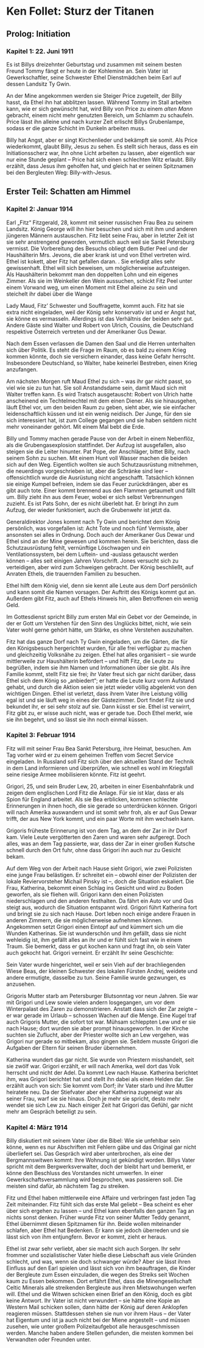 # Ken Follet: Sturz der Titanen

## Prolog: Initiation

### Kapitel 1: 22. Juni 1911

Es ist Billys dreizehnter Geburtstag und zusammen mit seinem besten Freund Tommy fängt er heute in der Kohlemine an. Sein Vater ist Gewerkschaftler, seine Schwester Ethel Dienstmädchen beim Earl auf dessen Landsitz Ty Gwin.

An der Mine angekommen werden sie Steiger Price zugeteilt, der Billy hasst, da Ethel ihn hat abblitzen lassen. Während Tommy im Stall arbeiten kann, wie er sich gewünscht hat, wird Billy von Price zu einem _alten Mann_ gebracht, einem nicht mehr genutzten Bereich, um Schlamm zu schaufeln. Price lässt ihn alleine und nach kurzer Zeit erlischt Billys Grubenlampe, sodass er die ganze Schicht im Dunkeln arbeiten muss.

Billy hat Angst, aber er singt Kirchenlieder und bekämpft sie somit. Als Price wiederkommt, glaubt Billy, Jesus zu sehen. Es stellt sich heraus, dass es ein Initiationsscherz war, ihn ohne Licht arbeiten zu lassen, aber eigentlich war nur eine Stunde geplant – Price hat sich einen schlechten Witz erlaubt. Billy erzählt, dass Jesus ihm geholfen hat, und gleich hat er seinen Spitznamen bei den Bergleuten Weg: Billy-with-Jesus.

## Erster Teil: Schatten am Himmel

### Kapitel 2: Januar 1914

Earl „Fitz“ Fitzgerald, 28, kommt mit seiner russischen Frau Bea zu seinem Landsitz. König George will ihn hier besuchen und sich mit ihm und anderen jüngeren Männern austauschen. Fitz liebt seine Frau, aber in letzter Zeit ist sie sehr anstrengend geworden, vermutlich auch weil sie Sankt Petersburg vermisst. Die Vorbereitung des Besuchs obliegt dem Butler Peel und der Haushälterin Mrs. Jevons, die aber krank ist und von Ethel vertreten wird. Ethel ist kokett, aber Fitz hat gefallen daran. . Sie erledigt alles sehr gewissenhaft. Ethel will sich beweisen, um möglicherweise aufzusteigen. Als Haushälterin bekommt man den doppelten Lohn und ein eigenes Zimmer. Als sie im Weinkeller den Wein aussuchen, schickt Fitz Peel unter einem Vorwand weg, um einen Moment mit Ethel alleine zu sein und steichelt ihr dabei über die Wange

Lady Maud, Fitz’ Schwester und Souffragette, kommt auch. Fitz hat sie extra nicht eingeladen, weil der König sehr konservativ ist und er Angst hat, sie könne es vermasseln. Allerdings ist das Verhältnis der beiden sehr gut. Andere Gäste sind Walter und Robert von Ulrich, Cousins, die Deutschland respektive Österreich vertreten und der Amerikaner Gus Dewar.

Nach dem Essen verlassen die Damen den Saal und die Herren unterhalten sich über Politik. Es steht die Frage im Raum, ob es bald zu einem Krieg kommen könnte, doch sie versichern einander, dass keine Gefahr herrscht. Insbesondere Deutschland, so Walter, habe keinerlei Bestreben, einen Krieg anzufangen.

Am nächsten Morgen ruft Maud Ethel zu sich – was ihr gar nicht passt, so viel wie sie zu tun hat. Sie soll Anstandsdame sein, damit Maud sich mit Walter treffen kann. Es wird Tratsch ausgetauscht: Robert von Ulrich hatte anscheinend ein Techtelmechtel mit dem einen Diener. Als sie hinausgehen, läuft Ethel vor, um den beiden Raum zu geben, sieht aber, wie sie einfacher leidenschaftlich küssen und ist ein wenig neidisch. Der Junge, für den sie sich interessiert hat, ist zum College gegangen und sie haben seitdem nicht mehr voneinander gehört. Mit einem Mal bebt die Erde.

Billy und Tommy machen gerade Pause von der Arbeit in einem Nebenflöz, als die Grubengasexplosion stattfindet. Der Aufzug ist ausgefallen, also steigen sie die Leiter hinunter. Pat Pope, der Anschläger, bittet Billy, nach seinem Sohn zu suchen. Mit einem Hunt voll Wasser machen die beiden sich auf den Weg. Eigentlich wollten sie auch Schutzausrüstung mitnehmen, die neuerdings vorgeschrieben ist, aber die Schränke sind leer – offensichtlich wurde die Ausrüstung nicht angeschafft. Tatsächlich können sie einige Kumpel befreien, indem sie das Feuer zurückdrängen, aber es gibt auch tote. Einer kommt brennend aus den Flammen getaumelt und fällt um. Billy zieht ihn aus dem Feuer, wobei er sich selbst Verbrennungen zuzieht. Es ist Pats Sohn, der es nicht überlebt hat. Er bringt ihn zum Aufzug, der wieder funktioniert, auch die Grubenwehr ist jetzt da.

Generaldirektor Jones kommt nach Ty Gwin und berichtet dem König persönlich, was vorgefallen ist: Acht Tote und noch fünf Vermisste, aber ansonsten sei alles in Ordnung. Doch auch der Amerikaner Gus Dewar und Ethel sind an der Mine gewesen und kommen herein. Sie berichten, dass die Schutzausrüstung fehlt, vernünftige Löschwagen und ein Ventilationssystem, bei dem Luftein- und ‑auslass getauscht werden können – alles seit einigen Jahren Vorschrift. Jones versucht sich zu verteidigen, aber wird zum Schweigen gebracht. Der König beschließt, auf Anraten Ethels, die trauernden Familien zu besuchen.

Ethel hilft dem König viel, denn sie kennt alle Leute aus dem Dorf persönlich und kann somit die Namen vorsagen. Der Auftritt des Königs kommt gut an. Außerdem gibt Fitz, auch auf Ethels Hinweis hin, allen Betroffenen ein wenig Geld.

Im Gottesdienst spricht Billy zum ersten Mal ein Gebet vor der Gemeinde, in der er Gott um Verstehen für den Sinn des Unglücks bittet, nicht, wie sein Vater wohl gerne gehört hätte, um Stärke, es ohne Verstehen auszuhalten.

Fitz hat das ganze Dorf nach Ty Gwin eingeladen, um die Gärten, die für den Königsbesuch hergerichtet wurden, für alle frei verfügbar zu machen und gleichzeitig Volksnähe zu zeigen. Ethel hat alles organisiert – sie wurde mittlerweile zur Haushälterin befördert – und hilft Fitz, die Leute zu begrüßen, indem sie ihm Namen und Informationen über sie gibt. Als ihre Familie kommt, stellt Fitz sie frei; ihr Vater freut sich gar nicht darüber, dass Ethel sich dem König so „anbiedert“; er hatte die Leute kurz vorm Aufstand gehabt, und durch die Aktion seien sie jetzt wieder völlig abgelenkt von den wichtigen Dingen.   Ethel ist verletzt, dass ihrem Vater ihre Leistung völlig egal ist und sie läuft weg in eines der Gästezimmer. Dort findet Fitz sie und bekundet ihr, er sei sehr stolz auf sie. Dann küsst er sie. Ethel ist verwirrt, Fitz gibt zu, er wisse auch nicht, was er gerade tue. Doch Ethel merkt, wie sie ihn begehrt, und so lässt sie ihn noch einmal küssen.

### Kapitel 3: Februar 1914

Fitz will mit seiner Frau Bea Sankt Petersburg, ihre Heimat, besuchen. Am Tag vorher wird er zu einem geheimen Treffen vom Secret Service eingeladen. In Russland soll Fitz sich über den aktuellen Stand der Technik in dem Land informieren und überprüfen, wie schnell es wohl im Kriegsfall seine riesige Armee mobilisieren könnte. Fitz ist geehrt.

Grigori, 25, und sein Bruder Lew, 20, arbeiten in einer Eisenbahnfabrik und zeigen dem englischen Lord Fitz die Anlage. Für sie ist klar, dass er als Spion für England arbeitet. Als sie Bea erblicken, kommen schlechte Erinnerungen in ihnen hoch, die sie gerade so unterdrücken können. Grigori will nach Amerika auswandern und ist somit sehr froh, als er auf Gus Dewar trifft, der aus New York kommt, und ein paar Worte mit ihm wechseln kann.

Grigoris früheste Erinnerung ist von dem Tag, an dem der Zar in ihr Dorf kam. Viele Leute vergötterten den Zaren und waren sehr aufgeregt. Doch alles, was an dem Tag passierte, war, dass der Zar in einer großen Kutsche schnell durch den Ort fuhr, ohne dass Grigori ihn auch nur zu Gesicht bekam.

Auf dem Weg von der Arbeit nach Hause sieht Grigori, wie zwei Polizisten eine junge Frau belästigen. Er schreitet ein – obwohl einer der Polizisten der lokale Reviervorsteher Michail Pinsky  ist –, doch die Situation eskaliert. Die Frau, Katherina, bekommt einen Schlag ins Gesicht und wird zu Boden geworfen, als sie fliehen will. Grigori kann den einen Polizisten niederschlagen und den anderen festhalten. Da fährt ein Auto vor und Gus steigt aus, wodurch die Situation entspannt wird. Grigori führt Katherina fort und bringt sie zu sich nach Hause. Dort leben noch einige andere Frauen in anderen Zimmern, die sie möglicherweise aufnehmen können. Angekommen setzt Grigori einen Eintopf auf und kümmert sich um die Wunden Katherinas. Sie ist wunderschön und ihm gefällt, dass sie nicht wehleidig ist, ihm gefällt alles an ihr und er fühlt sich fast wie in einem Traum. Sie bemerkt, dass er gut kochen kann und fragt ihn, ob sein Vater auch gekocht hat. Grigori verneint. Er erzählt Ihr seine Geschichte:

Sein Vater wurde hingerichtet, weil er sein Vieh auf der brachliegenden Wiese Beas, der kleinen Schwester des lokalen Fürsten Andrej, weidete und andere ermutigte, dasselbe zu tun. Seine Familie wurde gezwungen, es anzusehen.

Grigoris Mutter starb am Petersburger Blutsonntag vor neun Jahren. Sie war mit Grigori und Lew sowie vielen andern losgegangen, um vor dem Winterpalast des Zaren zu demonstrieren. Anstatt dass sich der Zar zeigte – er war gerade im Urlaub – schossen Wachen auf die Menge. Eine Kugel traf auch Grigoris Mutter, die sofort tot war. Mühsam schleppten Lew und er sie nach Hause; dort wurden sie aber prompt hinausgeworfen. In der Kirche suchten sie Zuflucht, aber der Priester wollte sich an Lew vergehen, was Grigori nur gerade so mitbekam, also gingen sie. Seitdem musste Grigori die Aufgaben der Eltern für seinen Bruder übernehmen.

Katherina wundert das gar nicht. Sie wurde von Priestern misshandelt, seit sie zwölf war. Grigori erzählt, er will nach Amerika, weil dort das Volk herrscht und nicht der Adel. Da kommt Lew nach Hause. Katherina berichtet ihm, was Grigori berichtet hat und stellt ihn dabei als einen Helden dar. Sie erzählt auch von sich: Sie kommt vom Dorf; ihr Vater starb und ihre Mutter heiratete neu. Da der Stiefvater aber eher Katherina zugeneigt war als seiner Frau, warf sie sie hinaus. Doch je mehr sie spricht, desto mehr wendet sie sich Lew zu. Nach einiger Zeit hat Grigori das Gefühl, gar nicht mehr am Gespräch beteiligt zu sein.

### Kapitel 4: März 1914

Billy diskutiert mit seinem Vater über die Bibel: Wie sie unfehlbar sein könne, wenn es nur Abschriften mit Fehlern gäbe und das Original gar nicht überliefert sei. Das Gespräch wird aber unterbrochen, als eine der Bergmannswitwen kommt: Ihre Wohnung ist gekündigt worden. Billys Vater spricht mit dem Bergwerksverwalter, doch der bleibt hart und bemerkt, er könne den Beschluss des Vorstandes nicht umwerfen. In einer Gewerkschaftsversammlung wird besprochen, was passieren soll. Die meisten sind dafür, ab nächstem Tag zu streiken.

Fitz und Ethel haben mittlerweile eine Affaire und verbringen fast jeden Tag Zeit miteinander. Fitz fühlt sich das erste Mal geliebt – Bea scheint es eher über sich ergehen zu lassen – und Ethel kann ebenfalls den ganzen Tag an nichts sonst denken. Früher wurde Fitz von seiner Mutter Teddy genannt, Ethel übernimmt diesen Spitznamen für ihn. Beide wollen miteinander schlafen, aber Ethel hat Bedenken. Er kann sie jedoch überreden und sie lässt sich von ihm entjungfern. Bevor er kommt, zieht er heraus.

Ethel ist zwar sehr verliebt, aber sie macht sich auch Sorgen. Ihr sehr frommer und sozialistischer Vater hieße diese Liebschaft aus viele Gründen schlecht, und was, wenn sie doch schwanger würde? Aber sie lässt ihren Einfluss auf den Earl spielen und lässt sich von ihm beauftragen, die Kinder der Bergleute zum Essen einzuladen, die wegen des Streiks seit Wochen kaum zu Essen bekommen. Dort erfährt Ethel, dass die Minengesellschaft Celtic Minerals alle streikenden Bergleute aus ihren Mietswohungen werfen will. Ethel und die Witwen schicken einen Brief an den König, doch es gibt keine Antwort. Ihr Vater ist nicht verwundert – sie hätte eine Kopie an Western Mail schicken sollen, dann hätte der König auf deren Anklopfen reagieren müssen. Stattdessen stehen sie nun vor ihrem Haus – der Vater hat Eigentum und ist ja auch nicht bei der Miene angestellt – und müssen zusehen, wie unter großem Polizeitaufgebot alle herausgeschmissen werden. Manche haben andere Stellen gefunden, die meisten kommen bei Verwandten oder Freunden unter.   
